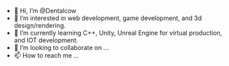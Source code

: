 - 👋 Hi, I’m @Dentalcow
- 👀 I’m interested in web development, game development, and 3d design/rendering.
- 🌱 I’m currently learning C++, Unity, Unreal Engine for virtual production, and IOT development.
- 💞️ I’m looking to collaborate on ...
- 📫 How to reach me ...

<!---
Dentalcow/Dentalcow is a ✨ special ✨ repository because its `README.md` (this file) appears on your GitHub profile.
You can click the Preview link to take a look at your changes.
--->
